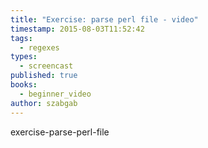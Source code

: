 ```yaml
---
title: "Exercise: parse perl file - video"
timestamp: 2015-08-03T11:52:42
tags:
  - regexes
types:
  - screencast
published: true
books:
  - beginner_video
author: szabgab
---
```



exercise-parse-perl-file


<slidecast file="beginner-perl/exercise-parse-perl-file" youtube="ardvW9um0SA" />
